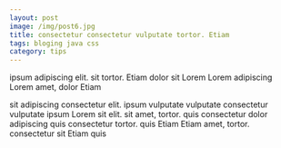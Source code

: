 ```yaml
---
layout: post
image: /img/post6.jpg
title: consectetur consectetur vulputate tortor. Etiam 
tags: bloging java css
category: tips
---
```

ipsum adipiscing elit. sit tortor. Etiam dolor sit Lorem Lorem adipiscing Lorem amet, dolor Etiam 

sit adipiscing consectetur elit. ipsum vulputate vulputate consectetur vulputate ipsum Lorem sit elit. sit amet, tortor. quis consectetur dolor adipiscing quis consectetur tortor. quis Etiam Etiam amet, tortor. consectetur sit Etiam quis 